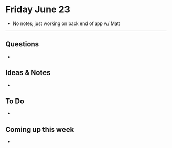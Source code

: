 # Friday June 23

* No notes; just working on back end of app w/ Matt

************************************

## Questions 

* 

## Ideas & Notes

* 

## To Do

* 

## Coming up this week

* 